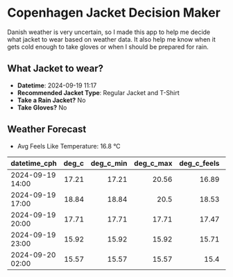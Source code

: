 
# Copenhagen Jacket Decision Maker

Danish weather is very uncertain, so I made this app to help me decide what jacket to wear based on weather data. 
It also help me know when it gets cold enough to take gloves or when I should be prepared for rain.

## What Jacket to wear?

- **Datetime**: 2024-09-19 11:17
- **Recommended Jacket Type**: Regular Jacket and T-Shirt
- **Take a Rain Jacket?** No
- **Take Gloves?** No

## Weather Forecast
- Avg Feels Like Temperature: 16.8 °C

| datetime_cph     |   deg_c |   deg_c_min |   deg_c_max |   deg_c_feels | weather   | wind   | rain   |
|:-----------------|--------:|------------:|------------:|--------------:|:----------|:-------|:-------|
| 2024-09-19 14:00 |   17.21 |       17.21 |       20.56 |         16.89 | Clear     | Low    | None   |
| 2024-09-19 17:00 |   18.84 |       18.84 |       20.5  |         18.53 | Clear     | Low    | None   |
| 2024-09-19 20:00 |   17.71 |       17.71 |       17.71 |         17.47 | Clear     | Low    | None   |
| 2024-09-19 23:00 |   15.92 |       15.92 |       15.92 |         15.71 | Clear     | Low    | None   |
| 2024-09-20 02:00 |   15.57 |       15.57 |       15.57 |         15.4  | Clear     | Low    | None   |
        
